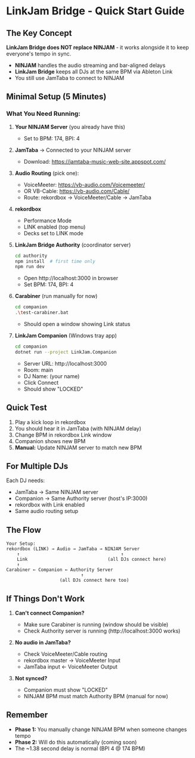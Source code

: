 # LinkJam Bridge - Quick Start Guide

## The Key Concept

**LinkJam Bridge does NOT replace NINJAM** - it works alongside it to keep everyone's tempo in sync.

- **NINJAM** handles the audio streaming and bar-aligned delays
- **LinkJam Bridge** keeps all DJs at the same BPM via Ableton Link
- You still use JamTaba to connect to NINJAM

## Minimal Setup (5 Minutes)

### What You Need Running:

1. **Your NINJAM Server** (you already have this)
   - Set to BPM: 174, BPI: 4

2. **JamTaba** → Connected to your NINJAM server
   - Download: https://jamtaba-music-web-site.appspot.com/

3. **Audio Routing** (pick one):
   - VoiceMeeter: https://vb-audio.com/Voicemeeter/
   - OR VB-Cable: https://vb-audio.com/Cable/
   - Route: rekordbox → VoiceMeeter/Cable → JamTaba

4. **rekordbox**
   - Performance Mode
   - LINK enabled (top menu)
   - Decks set to LINK mode

5. **LinkJam Bridge Authority** (coordinator server)
   ```bash
   cd authority
   npm install  # first time only
   npm run dev
   ```
   - Open http://localhost:3000 in browser
   - Set BPM: 174, BPI: 4

6. **Carabiner** (run manually for now)
   ```bash
   cd companion
   .\test-carabiner.bat
   ```
   - Should open a window showing Link status

7. **LinkJam Companion** (Windows tray app)
   ```bash
   cd companion
   dotnet run --project LinkJam.Companion
   ```
   - Server URL: http://localhost:3000
   - Room: main
   - DJ Name: (your name)
   - Click Connect
   - Should show "LOCKED"

## Quick Test

1. Play a kick loop in rekordbox
2. You should hear it in JamTaba (with NINJAM delay)
3. Change BPM in rekordbox Link window
4. Companion shows new BPM
5. **Manual:** Update NINJAM server to match new BPM

## For Multiple DJs

Each DJ needs:
- JamTaba → Same NINJAM server
- Companion → Same Authority server (host's IP:3000)
- rekordbox with Link enabled
- Same audio routing setup

## The Flow

```
Your Setup:
rekordbox (LINK) → Audio → JamTaba → NINJAM Server
    ↑                                      ↑
    Link                              (all DJs connect here)
    ↑
Carabiner ← Companion ← Authority Server
                            ↑
                    (all DJs connect here too)
```

## If Things Don't Work

1. **Can't connect Companion?**
   - Make sure Carabiner is running (window should be visible)
   - Check Authority server is running (http://localhost:3000 works)

2. **No audio in JamTaba?**
   - Check VoiceMeeter/Cable routing
   - rekordbox master → VoiceMeeter Input
   - JamTaba input ← VoiceMeeter Output

3. **Not synced?**
   - Companion must show "LOCKED"
   - NINJAM BPM must match Authority BPM (manual for now)

## Remember

- **Phase 1:** You manually change NINJAM BPM when someone changes tempo
- **Phase 2:** Will do this automatically (coming soon)
- The ~1.38 second delay is normal (BPI 4 @ 174 BPM)
